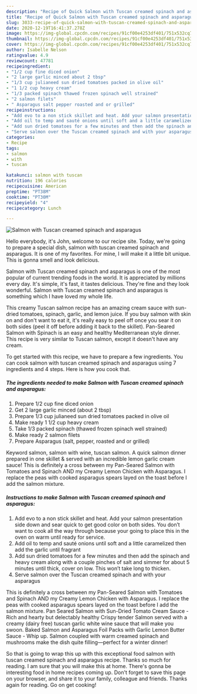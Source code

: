 ```yaml
---
description: "Recipe of Quick Salmon with Tuscan creamed spinach and asparagus"
title: "Recipe of Quick Salmon with Tuscan creamed spinach and asparagus"
slug: 3033-recipe-of-quick-salmon-with-tuscan-creamed-spinach-and-asparagus
date: 2020-12-19T16:41:37.278Z
image: https://img-global.cpcdn.com/recipes/91cf00e4253df401/751x532cq70/salmon-with-tuscan-creamed-spinach-and-asparagus-recipe-main-photo.jpg
thumbnail: https://img-global.cpcdn.com/recipes/91cf00e4253df401/751x532cq70/salmon-with-tuscan-creamed-spinach-and-asparagus-recipe-main-photo.jpg
cover: https://img-global.cpcdn.com/recipes/91cf00e4253df401/751x532cq70/salmon-with-tuscan-creamed-spinach-and-asparagus-recipe-main-photo.jpg
author: Isabelle Nelson
ratingvalue: 4.9
reviewcount: 47781
recipeingredient:
- "1/2 cup fine diced onion"
- "2 large garlic minced about 2 tbsp"
- "1/3 cup julianeed sun dried tomatoes packed in olive oil"
- "1 1/2 cup heavy cream"
- "1/3 packed spinach thawed frozen spinach well strained"
- "2 salmon filets"
- " Asparagus salt pepper roasted and or grilled"
recipeinstructions:
- "Add evo to a non stick skillet and heat. Add your salmon presentation side down and sear quick to get good color on both sides. You don’t want to cook all the way through because your going to place this in the oven on warm until ready for service."
- "Add oil to temp and sauté onions until soft and a little caramelized then add the garlic until fragrant"
- "Add sun dried tomatoes for a few minutes and then add the spinach and heavy cream along with a couple pinches of salt and simmer for about 5 minutes until thick, cover on low. This won’t take long to thicken."
- "Serve salmon over the Tuscan creamed spinach and with your asparagus"
categories:
- Recipe
tags:
- salmon
- with
- tuscan

katakunci: salmon with tuscan 
nutrition: 196 calories
recipecuisine: American
preptime: "PT38M"
cooktime: "PT30M"
recipeyield: "4"
recipecategory: Lunch

---
```



![Salmon with Tuscan creamed spinach and asparagus](https://img-global.cpcdn.com/recipes/91cf00e4253df401/751x532cq70/salmon-with-tuscan-creamed-spinach-and-asparagus-recipe-main-photo.jpg)

Hello everybody, it's John, welcome to our recipe site. Today, we're going to prepare a special dish, salmon with tuscan creamed spinach and asparagus. It is one of my favorites. For mine, I will make it a little bit unique. This is gonna smell and look delicious.

Salmon with Tuscan creamed spinach and asparagus is one of the most popular of current trending foods in the world. It is appreciated by millions every day. It's simple, it's fast, it tastes delicious. They're fine and they look wonderful. Salmon with Tuscan creamed spinach and asparagus is something which I have loved my whole life.

This creamy Tuscan salmon recipe has an amazing cream sauce with sun-dried tomatoes, spinach, garlic, and lemon juice. If you buy salmon with skin on and don&#39;t want to eat it, it&#39;s really easy to peel off once you sear it on both sides (peel it off before adding it back to the skillet). Pan-Seared Salmon with Spinach is an easy and healthy Mediterranean style dinner. This recipe is very similar to Tuscan salmon, except it doesn&#39;t have any cream.


To get started with this recipe, we have to prepare a few ingredients. You can cook salmon with tuscan creamed spinach and asparagus using 7 ingredients and 4 steps. Here is how you cook that.

<!--inarticleads1-->

##### The ingredients needed to make Salmon with Tuscan creamed spinach and asparagus:

1. Prepare 1/2 cup fine diced onion
1. Get 2 large garlic minced (about 2 tbsp)
1. Prepare 1/3 cup julianeed sun dried tomatoes packed in olive oil
1. Make ready 1 1/2 cup heavy cream
1. Take 1/3 packed spinach (thawed frozen spinach well strained)
1. Make ready 2 salmon filets
1. Prepare  Asparagus (salt, pepper, roasted and or grilled)


Keyword salmon, salmon with wine, tuscan salmon. A quick salmon dinner prepared in one skillet &amp; served with an incredible lemon garlic cream sauce! This is definitely a cross between my Pan-Seared Salmon with Tomatoes and Spinach AND my Creamy Lemon Chicken with Asparagus. I replace the peas with cooked asparagus spears layed on the toast before I add the salmon mixture. 

<!--inarticleads2-->

##### Instructions to make Salmon with Tuscan creamed spinach and asparagus:

1. Add evo to a non stick skillet and heat. Add your salmon presentation side down and sear quick to get good color on both sides. You don’t want to cook all the way through because your going to place this in the oven on warm until ready for service.
1. Add oil to temp and sauté onions until soft and a little caramelized then add the garlic until fragrant
1. Add sun dried tomatoes for a few minutes and then add the spinach and heavy cream along with a couple pinches of salt and simmer for about 5 minutes until thick, cover on low. This won’t take long to thicken.
1. Serve salmon over the Tuscan creamed spinach and with your asparagus


This is definitely a cross between my Pan-Seared Salmon with Tomatoes and Spinach AND my Creamy Lemon Chicken with Asparagus. I replace the peas with cooked asparagus spears layed on the toast before I add the salmon mixture. Pan Seared Salmon with Sun-Dried Tomato Cream Sauce - Rich and hearty but delectably healthy Crispy tender Salmon served with a creamy (dairy free) tuscan garlic white wine sauce that will make you swoon. Baked Salmon and Asparagus Foil Packs with Garlic Lemon Butter Sauce - Whip up. Salmon coupled with warm creamed spinach and mushrooms make the dish quite filling—perfect for a winter dinner! 

So that is going to wrap this up with this exceptional food salmon with tuscan creamed spinach and asparagus recipe. Thanks so much for reading. I am sure that you will make this at home. There's gonna be interesting food in home recipes coming up. Don't forget to save this page on your browser, and share it to your family, colleague and friends. Thanks again for reading. Go on get cooking!
